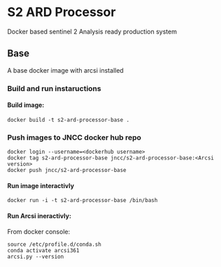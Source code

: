 # S2 ARD Processor

Docker based sentinel 2 Analysis ready production system

## Base
A base docker image with arcsi installed

### Build and run instaructions

#### Build image:

    docker build -t s2-ard-processor-base .

### Push images to JNCC docker hub repo

```
docker login --username=<dockerhub username>
docker tag s2-ard-processor-base jncc/s2-ard-processor-base:<Arcsi version>
docker push jncc/s2-ard-processor-base
```

#### Run image interactivly

    docker run -i -t s2-ard-processor-base /bin/bash

#### Run Arcsi ineractivly:

From docker console:

```
source /etc/profile.d/conda.sh
conda activate arcsi361
arcsi.py --version
```



